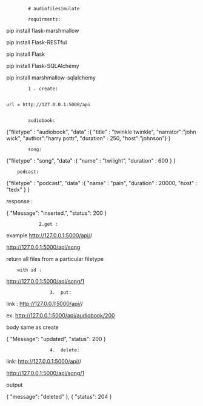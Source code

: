 			# audiofilesimulate

			requirments:

pip install flask-marshmallow


pip install Flask-RESTful


pip install Flask

        
pip install Flask-SQLAlchemy


pip install marshmallow-sqlalchemy




			1 . create:


 	url = http://127.0.0.1:5000/api

 
			audiobook:


{"filetype" : "audiobook",
    "data" :{
       "title" : "twinkle twinkle",
       "narrator":"john wick",
       "author":"harry pottr",
     "duration" : 250,
     "host":"johnson"}
}




			song:


{"filetype" : "song",
    "data" :{
       "name" : "twilight",
     "duration" : 600
    }
}



		podcast:

{"filetype" : "podcast",
    "data" :{
       "name" : "pain",
     "duration" : 20000,
     "host" : "tedx"
    }
}


response : 

{
    "Message": "inserted.",
    "status": 200
}








				2.get : 

example
http://127.0.0.1:5000/api/<filetype>/<id>
	
	
http://127.0.0.1:5000/api/song

return all files from a particular filetype


		with id :


http://127.0.0.1:5000/api/song/1






					3.  put:


link : http://127.0.0.1:5000/api/<filetype>/<id>


ex. http://127.0.0.1:5000/api/audiobook/200

body same as create


{
    "Message": "updated",
    "status": 200
}



					4.  delete:


link: http://127.0.0.1:5000/api/<filetype>/<id>
	

http://127.0.0.1:5000/api/song/1


output

{
        "message": "deleted"
    },
    {
        "status": 204
    }


